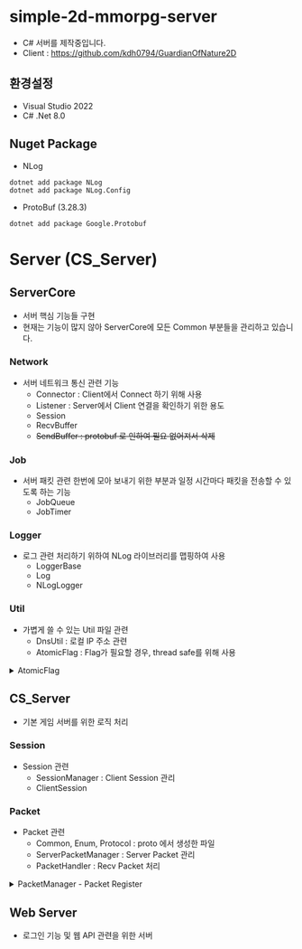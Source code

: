 # simple-2d-mmorpg-server
- C# 서버를 제작중입니다.
- Client : https://github.com/kdh0794/GuardianOfNature2D  

## 환경설정
- Visual Studio 2022
- C# .Net 8.0

## Nuget Package
- NLog
```
dotnet add package NLog
dotnet add package NLog.Config
```
- ProtoBuf (3.28.3)
```
dotnet add package Google.Protobuf
```

# Server (CS_Server)
## ServerCore
- 서버 핵심 기능들 구현
- 현재는 기능이 많지 않아 ServerCore에 모든 Common 부분들을 관리하고 있습니다.
### Network
- 서버 네트워크 통신 관련 기능
    - Connector : Client에서 Connect 하기 위해 사용
    - Listener : Server에서 Client 연결을 확인하기 위한 용도
    - Session
    - RecvBuffer
    - ~~SendBuffer : protobuf 로 인하여 필요 없어져서 삭제~~

### Job
- 서버 패킷 관련 한번에 모아 보내기 위한 부분과 일정 시간마다 패킷을 전송할 수 있도록 하는 기능
    - JobQueue
    - JobTimer

### Logger
- 로그 관련 처리하기 위하여 NLog 라이브러리를 맵핑하여 사용
    - LoggerBase
    - Log
    - NLogLogger

### Util
- 가볍게 쓸 수 있는 Util 파일 관련 
    - DnsUtil : 로컬 IP 주소 관련
    - AtomicFlag : Flag가 필요할 경우, thread safe를 위해 사용

<details>
<summary> AtomicFlag </summary>

- 코드 내에서 Thread Safe하게 상태를 저장하고 관리할 수 있도록 간단한 구조로 Mult-Thread 환경에서 동기화 문제를 해결하기 위하여 사용하였습니다.

```
public sealed class AtomicFlag
{
    private volatile int _flag = 0;

    public static implicit operator bool(AtomicFlag target)
    {
        // true = 1 이고 false = 0 이기 때문에 1이면 true를 반환
        return target._flag == 1;
    }
    public bool Set()
    {
        // 현재 false 일 경우, true로 바꾸고 false를 반환
        return Interlocked.CompareExchange(ref _flag, 1, 0) == 0;
    }

    public void Release()
    {
        // false로 셋팅
        Interlocked.Exchange(ref _flag, 0);
    }
}

```

</details>

## CS_Server
- 기본 게임 서버를 위한 로직 처리

### Session
- Session 관련
    - SessionManager : Client Session 관리
    - ClientSession

### Packet
- Packet 관련
    - Common, Enum, Protocol : proto 에서 생성한 파일
    - ServerPacketManager : Server Packet 관리
    - PacketHandler : Recv Packet 처리
    
<details> 
<summary>PacketManager - Packet Register</summary>

- C# reflection을 통하여 기존 MsgId 를 통하여 Packet Register를 하였으나, Packet이 늘어남에 따라 Enum MsgId를 추가해야하는 번거로움으로 인하여 MsgId 값을 Msg Name을 통하여 SHA256 을 통한 해쉬값을 ushort 값으로 받아와 MsgId로 사용하도록 하였습니다.

```
private void Register()
{
    // 현재 어셈블리에서 IMessage를 구현한 비추상 타입 가져오기
    var packetTypes = Assembly.GetExecutingAssembly().GetTypes()
        .Where(x => typeof(IMessage).IsAssignableFrom(x) && !x.IsAbstract);

    foreach (var packetType in packetTypes)
    {
        // Descriptor를 가져오고, null 체크
        var descriptor = GetMessageDescriptor(packetType);
        if (descriptor == null)
            continue;

        // 메시지 이름으로 메시지 ID 계산
        ushort messageId = ComputeMessageId(descriptor.Name);
        if (_onRecv.ContainsKey(messageId))
        {
            Log.Error($"Already registered message: {messageId}");
            continue;
        }

        // MakePacket<T>를 호출하는 델리게이트 생성
        var makePacketAction = CreateMakePacketAction(packetType);

        // 델리게이트 및 핸들러 등록 (Send 할 때, MsgId를 가져오기 위한 typeToMsgId 등록)
        _onRecv.Add(messageId, makePacketAction);
        RegisterHandler(messageId, packetType);
        _typeToMsgId.Add(packetType, messageId);
    }
}

private ushort ComputeMessageId(string messageName)
{
    using var sha256 = SHA256.Create();
    byte[] hash = sha256.ComputeHash(Encoding.UTF8.GetBytes(messageName));
    return BitConverter.ToUInt16(hash, 0);
}
```
</details>

## Web Server
- 로그인 기능 및 웹 API 관련을 위한 서버
